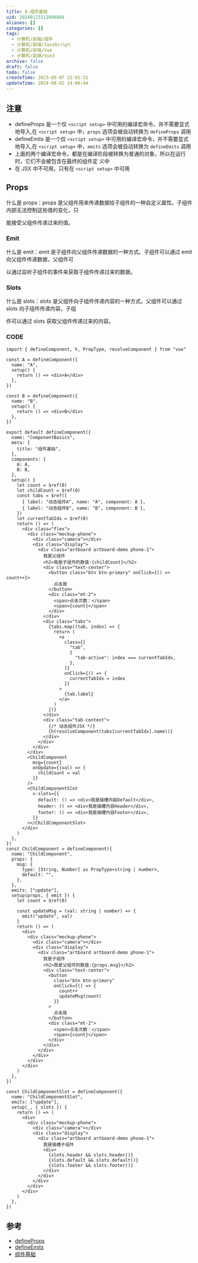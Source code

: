 ```yaml
---
title: 8.组件基础
uid: 20240123112806884
aliases: []
categories: []
tags:
  - 计算机/前端/组件
  - 计算机/前端/JavaScript
  - 计算机/前端/Vue
  - 计算机/前端/Vue3
archive: false
draft: false
todo: false
createTime: 2023-05-07 22:01:31
updateTime: 2024-08-02 14:00:44
---
```


## 注意

- defineProps 是一个仅 `<script setup>` 中可用的编译宏命令，并不需要显式地导入,在 `<script setup>`
  中，`props` 选项会被自动转换为 `defineProps` 调用
- defineEmits 是一个仅 `<script setup>` 中可用的编译宏命令，并不需要显式地导入,在 `<script setup>`
  中，`emits` 选项会被自动转换为 `defineEmits` 调用
- 上面的两个编译宏命令，都是在编译阶段被转换为普通的对象，所以在运行时，它们不会被包含在最终的组件定
  义中
- 在 JSX 中不可用，只有在 `<script setup>` 中可用

## Props

什么是 props：props 是父组件用来传递数据给子组件的一种自定义属性。子组件内部无法控制这些值的变化，只

能接受父组件传递过来的值。

### Emit

什么是 emit：emit 是子组件向父组件传递数据的一种方式。子组件可以通过 emit 向父组件传递数据，父组件可

以通过监听子组件的事件来获取子组件传递过来的数据。

### Slots

什么是 slots：slots 是父组件向子组件传递内容的一种方式。父组件可以通过 slots 向子组件传递内容，子组

件可以通过 slots 获取父组件传递过来的内容。

### CODE

```tsx
import { defineComponent, h, PropType, resolveComponent } from "vue"

const A = defineComponent({
  name: "A",
  setup() {
    return () => <div>A</div>
  },
})

const B = defineComponent({
  name: "B",
  setup() {
    return () => <div>B</div>
  },
})

export default defineComponent({
  name: "ComponentBasics",
  meta: {
    title: "组件基础",
  },
  components: {
    A: A,
    B: B,
  },
  setup() {
    let count = $ref(0)
    let childCount = $ref(0)
    const tabs = $ref([
      { label: "动态组件A", name: "A", component: A },
      { label: "动态组件B", name: "B", component: B },
    ])
    let currentTabIdx = $ref(0)
    return () => (
      <div class="flex">
        <div class="mockup-phone">
          <div class="camera"></div>
          <div class="display">
            <div class="artboard artboard-demo phone-1">
              我是父组件
              <h2>我是子组件的数值:{childCount}</h2>
              <div class="text-center">
                <button class="btn btn-primary" onClick={() => count++}>
                  点击我
                </button>
                <div class="mt-2">
                  <span>点击次数：</span>
                  <span>{count}</span>
                </div>
              </div>
              <div class="tabs">
                {tabs.map((tab, index) => {
                  return (
                    <a
                      class={[
                        "tab",
                        {
                          "tab-active": index === currentTabIdx,
                        },
                      ]}
                      onClick={() => {
                        currentTabIdx = index
                      }}
                    >
                      {tab.label}
                    </a>
                  )
                })}
              </div>
              <div class="tab-content">
                {/* 动态组件JSX */}
                {h(resolveComponent(tabs[currentTabIdx].name))}
              </div>
            </div>
          </div>
        </div>
        <ChildComponent
          msg={count}
          onUpdate={(val) => {
            childCount = val
          }}
        />
        <ChildComponentSlot
          v-slots={{
            default: () => <div>我是插槽内容Default</div>,
            header: () => <div>我是插槽内容Header</div>,
            footer: () => <div>我是插槽内容Footer</div>,
          }}
        ></ChildComponentSlot>
      </div>
    )
  },
})
const ChildComponent = defineComponent({
  name: "ChildComponent",
  props: {
    msg: {
      type: [String, Number] as PropType<string | number>,
      default: "",
    },
  },
  emits: ["update"],
  setup(props, { emit }) {
    let count = $ref(0)

    const updateMsg = (val: string | number) => {
      emit("update", val)
    }
    return () => (
      <div>
        <div class="mockup-phone">
          <div class="camera"></div>
          <div class="display">
            <div class="artboard artboard-demo phone-1">
              我是子组件
              <h2>我是父组件的数值:{props.msg}</h2>
              <div class="text-center">
                <button
                  class="btn btn-primary"
                  onClick={() => {
                    count++
                    updateMsg(count)
                  }}
                >
                  点击我
                </button>
                <div class="mt-2">
                  <span>点击次数：</span>
                  <span>{count}</span>
                </div>
              </div>
            </div>
          </div>
        </div>
      </div>
    )
  },
})

const ChildComponentSlot = defineComponent({
  name: "ChildComponentSlot",
  emits: ["update"],
  setup(_, { slots }) {
    return () => (
      <div>
        <div class="mockup-phone">
          <div class="camera"></div>
          <div class="display">
            <div class="artboard artboard-demo phone-1">
              我是插槽子组件
              <div>
                {slots.header && slots.header()}
                {slots.default && slots.default()}
                {slots.footer && slots.footer()}
              </div>
            </div>
          </div>
        </div>
      </div>
    )
  },
})
```

## 参考

- [defineProps](https://v3.cn.vuejs.org/api/sfc-script-setup.html#defineprops)
- [defineEmits](https://v3.cn.vuejs.org/api/sfc-script-setup.html#defineemits)
- [组件基础](https://v3.cn.vuejs.org/guide/component-basics.html#%E7)
